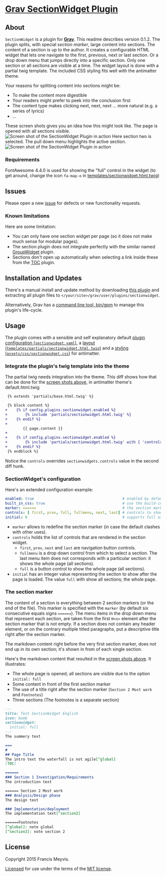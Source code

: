 # [Grav SectionWidget Plugin][project]

## About

`SectionWidget` is a plugin for [**Grav**](http://getgrav.org).
This readme describes version 0.1.2.
The plugin splits, with special _section marker_, large content into sections.
The content of a section is up to the author.
It creates a configurable HTML widget that lets one navigate to the first, previous, next or last section.
Or a drop down menu that jumps directly into a specific section.
Only one section or all sections are visible at a time.
The widget layout is done with a partial twig template.
The included CSS styling fits well with the antimatter theme.

Your reasons for splitting content into sections might be:
* To make the content more digestible
* Your readers might prefer to peek into the conclusion first
* The content type makes clicking next, next, next ... more natural (e.g. a series of lyrics)
* ...

These screen shots gives you an idea how this might look like. The page is opened with all sections visible.
<a name="screenshot">
![Screen shot of the SectionWidget Plugin in action](assets/screenshot1.png "GroupWidget screen shot")
Here section two is selected. The pull down menu highlights the active section.
![Screen shot of the SectionWidget Plugin in action](assets/screenshot2.png "GroupWidget screen shot")
</a>


### Requirements

FontAwesome 4.4.0 is used for showing the "full" control in the widget
(to get around, change the icon `fa-map-o` in 
[templates/sectionwidget.html.twig](templates/partials/sectionwidget.html.twig))


## Issues

Please open a new [issue][issues] for defects or new functionality requests.


### Known limitations

Here are some limitation:

* You can only have one section widget per page
  (so it does not make much sense for modular pages).
* The section plugin does not integrate perfectly with the similar named
  [GroupWidget](https://github.com/aptly-io/grav-plugin-groupwidget) plugin.
* Sections don't open up automatically when selecting a link inside these from the
  [TOC](https://github.com/sommerregen/grav-plugin-toc/blob/master/README.md) plugin.


## Installation and Updates

There's a manual install and update method by downloading
[this plugin](https://github.com/aptly-io/grav-plugin-sectionwidget)
and extracting all plugin files to `</your/site>/grav/user/plugins/sectionwidget`.

Alternatively, Grav has a
[command line tool, bin/gpm](http://learn.getgrav.org/advanced/grav-gpm)
to manage this plugin's life-cycle.


## Usage

The plugin comes with a sensible and self explanatory default
[plugin configuration (`sectionwidget.yaml`)](sectionwidget.yaml),
a [layout (`templates/partials/sectionwidget.html.twig`)](templates/partials/sectionwidget.html.twig)
and a [styling (`assets/css/sectionwidget.css`)](assets/css/sectionwidget.css) for antimatter.


### Integrate the plugin's twig template into the theme

The partial twig needs integration into the theme.
This diff shows how that can be done for the [screen shots above](#screenshot),
in antimatter theme's default.html.twig

```diff
 {% extends 'partials/base.html.twig' %}

 {% block content %}
+    {% if config.plugins.sectionwidget.enabled %}
+        {% include 'partials/sectionwidget.html.twig' %}
+    {% endif %}
+
        {{ page.content }}
+
+    {% if config.plugins.sectionwidget.enabled %}
+        {% include 'partials/sectionwidget.html.twig' with { 'controls':['prev','next'] } %}
+    {% endif %}
 {% endblock %}
```

Notice the `controls` overrides `sectionwidgets.controls` value in the second diff hunk.


### SectionWidget's configuration

Here's an extended configuration example:

```yaml
enabled: true                                        # enabled by default
built_in_css: true                                   # use the build-in css
marker: ======                                       # the section marker
controls: [ first, prev, full, fullmenu, next, last] # controls to show
initial: 0                                           # supports full as well (whole page visible)
```

* `marker` allows to redefine the section marker (in case the default clashes with other uses).
* `controls` holds the list of controls that are rendered in the section widget.
  * `first`, `prev`, `next` and `last` are navigation button controls.
  * `fullmenu` is a drop down control from which to select a section.
     The last menu item does not corresponds with a particular section: it shows the whole page (all sections).
  * `full` is a button control to show the whole page (all sections).
* `initial` has an integer value representing the section to show after the page is loaded.
  The value `full` with show all sections; the whole page.


### The section marker

The content of a section is everything between 2 section markers (or the end of the file).
This marker is specified with the `marker` (by default six consecutive equals signs `======`).
The menu items in the drop down menu that represent each section,
are taken from the first `H<x>` element after the section marker that is not empty.
If a section does not contain any header element,
or on the contrary multiple titled paragraphs,
put a descriptive title right after the section marker.

The markdown content right before the very first section marker,
does not end up in its own section; it's shown in from of each single section.

Here's the markdown content that resulted in the [screen shots above](#screenshot).
It illustrates:
* The whole page is opened; all sections are visible due to the option `initial: full`
* Some content in front of the first section marker
* The use of a title right after the section marker (`Section 2 Most work` and `Footnotes`)
* Three sections (The footnotes is a separate section)

``` markdown
---
title: Test SectionWidget English
icon: bomb
sectionwidget:
  initial: full
---
The summery text

===
# 
## Page Title
The intro text the waterfall is not agile[^global]
[TOC]

======
### Section 1 Investigation/Requirements
The introduction text

====== Section 2 Most work
### Analysis/Design phase
The design text

### Implementation/deployment
The implementation text[^section2]

======Footnotes
[^global]: note global
[^section2]: note section 2

```


## License

Copyright 2015 Francis Meyvis.

[Licensed](LICENSE) for use under the terms of the [MIT license][mit-license].


[project]: https://github.com/aptly-io/grav-plugin-sectionwidget
[issues]: https://github.com/aptly-io/grav-plugin-sectionwidget/issues "GitHub Issues for Grav SectionWidget Plugin"
[mit-license]: http://www.opensource.org/licenses/mit-license.php "MIT license"
